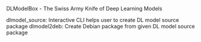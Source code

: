 DLModelBox - The Swiss Army Knife of Deep Learning Models

dlmodel_source: Interactive CLI helps user to create DL model source package
dlmodel2deb: Create Debian package from given DL model source package

